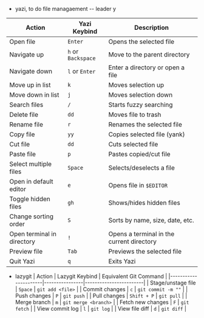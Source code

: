 - yazi, to do file managaement
-- leader y

| Action                        | Yazi Keybind         | Description |
|--------------------------------|----------------------|-------------|
| Open file                      | `Enter`             | Opens the selected file |
| Navigate up                    | `h` or `Backspace`  | Move to the parent directory |
| Navigate down                  | `l` or `Enter`      | Enter a directory or open a file |
| Move up in list                | `k`                 | Moves selection up |
| Move down in list              | `j`                 | Moves selection down |
| Search files                   | `/`                 | Starts fuzzy searching |
| Delete file                    | `dd`                | Moves file to trash |
| Rename file                    | `r`                 | Renames the selected file |
| Copy file                      | `yy`                | Copies selected file (yank) |
| Cut file                       | `dd`                | Cuts selected file |
| Paste file                     | `p`                 | Pastes copied/cut file |
| Select multiple files           | `Space`             | Selects/deselects a file |
| Open in default editor          | `e`                 | Opens file in `$EDITOR` |
| Toggle hidden files             | `gh`                | Shows/hides hidden files |
| Change sorting order            | `S`                 | Sorts by name, size, date, etc. |
| Open terminal in directory      | `!`                 | Opens a terminal in the current directory |
| Preview file                    | `Tab`               | Previews the selected file |
| Quit Yazi                       | `q`                 | Exits Yazi |





- lazygit
| Action               | Lazygit Keybind  | Equivalent Git Command  |
|----------------------|----------------|------------------------|
| Stage/unstage file  | `Space`         | `git add <file>`       |
| Commit changes      | `c`             | `git commit -m ""`     |
| Push changes        | `P`             | `git push`             |
| Pull changes        | `Shift + P`     | `git pull`             |
| Merge branch       | `m`             | `git merge <branch>`   |
| Fetch new changes  | `F`             | `git fetch`            |
| View commit log     | `l`             | `git log`              |
| View file diff      | `d`             | `git diff`             |

